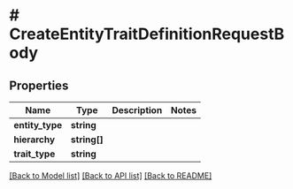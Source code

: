 # # CreateEntityTraitDefinitionRequestBody

## Properties

Name | Type | Description | Notes
------------ | ------------- | ------------- | -------------
**entity_type** | **string** |  |
**hierarchy** | **string[]** |  |
**trait_type** | **string** |  |

[[Back to Model list]](../../README.md#models) [[Back to API list]](../../README.md#endpoints) [[Back to README]](../../README.md)
